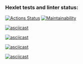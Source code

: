 ### Hexlet tests and linter status:
[![Actions Status](https://github.com/AlexAven/frontend-project-46/actions/workflows/hexlet-check.yml/badge.svg)](https://github.com/AlexAven/frontend-project-46/actions) [![Maintainability](https://api.codeclimate.com/v1/badges/b1d550efeb6222895b7b/maintainability)](https://codeclimate.com/github/AlexAven/frontend-project-46/maintainability)

[![asciicast](https://asciinema.org/a/Viu7fh9vLkKPa1vgZQpR8dWg9.svg)](https://asciinema.org/a/Viu7fh9vLkKPa1vgZQpR8dWg9)

[![asciicast](https://asciinema.org/a/WiMa3x3jJivz1KmYOVJT92JNV.svg)](https://asciinema.org/a/WiMa3x3jJivz1KmYOVJT92JNV)

[![asciicast](https://asciinema.org/a/UXQGfUqSADuMSuu4e80fYKLrz.svg)](https://asciinema.org/a/UXQGfUqSADuMSuu4e80fYKLrz)

[![asciicast](https://asciinema.org/a/lkQYCMIXTKzg6OgBAYtk6mJQi.svg)](https://asciinema.org/a/lkQYCMIXTKzg6OgBAYtk6mJQi)
